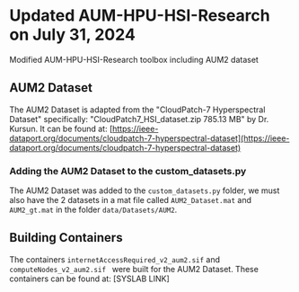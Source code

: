 # Updated AUM-HPU-HSI-Research on July 31, 2024
Modified AUM-HPU-HSI-Research toolbox including AUM2 dataset

## AUM2 Dataset
The AUM2 Dataset is adapted from the "CloudPatch-7 Hyperspectral Dataset" specifically: "CloudPatch7_HSI_dataset.zip	785.13 MB" by Dr. Kursun.
It can be found at: [https://ieee-dataport.org/documents/cloudpatch-7-hyperspectral-dataset](https://ieee-dataport.org/documents/cloudpatch-7-hyperspectral-dataset)

### Adding the AUM2 Dataset to the custom_datasets.py
The AUM2 Dataset was added to the ```custom_datasets.py``` folder, we must also have the 2 datasets in a mat file called ```AUM2_Dataset.mat``` and ```AUM2_gt.mat``` in the folder ```data/Datasets/AUM2```.


## Building Containers
The containers ```internetAccessRequired_v2_aum2.sif``` and ```computeNodes_v2_aum2.sif ``` were built for the AUM2 Dataset. These containers can be found at: [SYSLAB LINK]


